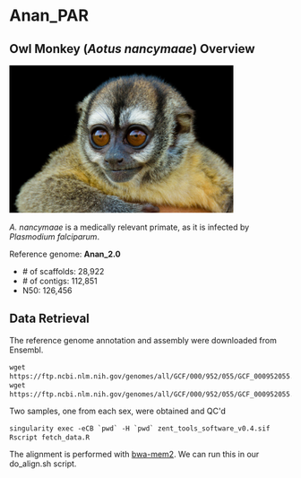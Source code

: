 # Anan_PAR

## Owl Monkey (*Aotus nancymaae*) Overview

<img src="img/owlmonkey.jpg" alt="owl monkey" width="400"/>

*A. nancymaae* is a medically relevant primate, as it is infected by *Plasmodium falciparum*.

Reference genome: **Anan_2.0**
- &#35; of scaffolds:  28,922
- &#35; of contigs: 112,851
- N50: 126,456


## Data Retrieval
The reference genome annotation and assembly were downloaded from Ensembl.
```{bash}
wget https://ftp.ncbi.nlm.nih.gov/genomes/all/GCF/000/952/055/GCF_000952055.2_Anan_2.0/GCF_000952055.2_Anan_2.0_genomic.fna.gz
wget https://ftp.ncbi.nlm.nih.gov/genomes/all/GCF/000/952/055/GCF_000952055.2_Anan_2.0/GCF_000952055.2_Anan_2.0_genomic.gff.gz
```

Two samples, one from each sex, were obtained and QC'd
```{bash}
singularity exec -eCB `pwd` -H `pwd` zent_tools_software_v0.4.sif Rscript fetch_data.R
```
The alignment is performed with [bwa-mem2](https://github.com/bwa-mem2/bwa-mem2). 
We can run this in our do_align.sh script. 

